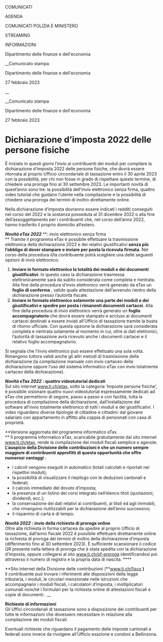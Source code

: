 COMUNICATI

AGENDA

COMUNICATI POLIZIA E MINISTERO

STREAMING

INFORMAZIONI

Dipartimento delle finanze e dell'economia  

__Comunicato stampa

Dipartimento delle finanze e dell'economia  

27 febbraio 2023

__

__Comunicato stampa

Dipartimento delle finanze e dell'economia  

27 febbraio 2023

# Dichiarazione d’imposta 2022 delle persone fisiche

È iniziato in questi giorni l’invio ai contribuenti dei moduli per compilare
la dichiarazione d’imposta 2022 delle persone fisiche, che dovrà essere
ritornata al proprio Ufficio circondariale di tassazione entro il 30 aprile
2023 con la possibilità, per chi non fosse in grado di rispettare questo
termine, di chiedere una proroga fino al 30 settembre 2023. Le importanti
novità di quest’anno sono tre: la possibilità dell’invio elettronico senza
firma, quattro video tutorial che guidano l’utente nella compilazione e la
possibilità di chiedere una proroga dei termini di inoltro direttamente
online.

  

Nella dichiarazione d’imposta dovranno essere indicati i redditi conseguiti
nel corso del 2022 e la sostanza posseduta al 31 dicembre 2022 o alla fine
dell’assoggettamento per i contribuenti che, nel corso dell’anno 2022, hanno
trasferito il proprio domicilio all’estero.

**_Novità eTax 2022_** **: invio elettronico senza firma  
** Tramite il programma eTax è possibile effettuare la trasmissione
elettronica della dichiarazione 2022 e dei relativi giustificativi **senza più
l’obbligo di dover stampare e inviare per posta la ricevuta firmata**. Nel
corso della procedura il/la contribuente potrà scegliere una delle seguenti
opzioni di invio elettronico:

  1. **Inviare in formato elettronico la totalità dei moduli e dei documenti giustificativi**. In questo caso la dichiarazione trasmessa elettronicamente sarà da subito considerata come completa e rientrata. Alla fine della procedura d’invio elettronico verrà generato da eTax un **foglio di conferma** , valido quale attestazione dell’avvenuto rientro della dichiarazione presso l’autorità fiscale.
  2. **Inviare in formato elettronico solamente una parte dei moduli e dei giustificativi e spedire per posta i rimanenti documenti cartacei**. Alla fine della procedura di invio elettronico verrà generato un **foglio accompagnatorio** che dovrà essere stampato e accluso ai documenti cartacei destinati a essere inviati all’Ufficio di tassazione tramite la busta di ritorno ufficiale. Con questa opzione la dichiarazione sarà considerata completa e rientrata solamente al momento in cui, oltre ai dati elettronici, l’autorità di tassazione avrà ricevuto anche i documenti cartacei e il relativo foglio accompagnatorio. 

Si segnala che l’invio elettronico può essere effettuato una sola volta.
Rimangono tuttora validi anche gli altri metodi di trasmissione della
dichiarazione (la compilazione manuale con invio cartaceo della dichiarazione
oppure l’uso del sistema informatico eTax con invio totalmente cartaceo della
dichiarazione).

**_Novità eTax 2022_** **: quattro videotutorial dedicati**  
Sul sito internet www.ti.ch/etax, sotto la categoria ‘Imposte persone
fisiche’, è possibile visionare quattro nuovi videotutorial espressamente
dedicati ad eTax che permettono di seguire, passo a passo e con facilità,
tutta la procedura di compilazione della dichiarazione, dall’installazione del
software all’invio totalmente elettronico di tutti i moduli e dei
giustificativi. I video riguardano diverse tipologie di cittadine e cittadini:
dal giovane salariato con appartamento in affitto alla coppia di pensionati
con casa di proprietà.

**Versione aggiornata del programma informatico eTax  
** Il programma informatico eTax, scaricabile gratuitamente dal sito internet
www.ti.ch/etax, rende la compilazione dei moduli fiscali semplice e agevole.
**L’auspicio della Divisione delle contribuzioni è che un numero sempre
maggiore di contribuenti approfitti di questa opportunità che offre numerosi
vantaggi** :

  * i calcoli vengono eseguiti in automatico (totali calcolati e riportati nei rispettivi moduli);
  * la possibilità di visualizzare il riepilogo con le deduzioni cantonali e federali;
  * il calcolo immediato del dovuto d’imposta;
  * la presenza di un listino dei corsi integrato nell’elenco titoli (quotazioni, dividendi, ecc.);
  * la conservazione dei dati relativi ai contribuenti, ai titoli ed agli immobili, che rimangono riutilizzabili per la dichiarazione dell’anno successivo;
  * il risparmio di carta e di tempo. 

**_Novità 2022_** **: invio della richiesta di proroga online**  
Oltre alla richiesta in forma cartacea da spedire al proprio Ufficio di
tassazione, dall’anno fiscale 2022 è possibile effettuare direttamente online
la richiesta di proroga dei termini di inoltro della dichiarazione d’imposta
(differimento fino al 30 settembre 2023). È sufficiente scansionare il codice
QR presente nella lettera di proroga che è stata spedita con la dichiarazione
d’imposta, oppure collegarsi al sito www.ti.ch/pf-proroga identificandosi poi
attraverso il numero di registro e la propria data di nascita. ****

**Sito internet della Divisione delle contribuzioni (**www.ti.ch/fisco **)**  
Il contribuente può trovare i riferimenti alle disposizioni della legge
tributaria, i moduli, le circolari menzionate nelle istruzioni che
accompagnano i moduli fiscali, i calcolatori d’imposta, i moltiplicatori
comunali nonché i formulari per la richiesta online di attestazioni fiscali e
copie di documenti _._ __

**Richieste di informazioni**  
Gli Uffici circondariali di tassazione sono a disposizione dei contribuenti
per tutte le informazioni che dovessero necessitare in relazione alla
compilazione dei moduli fiscali.

Eventuali richieste che riguardano il pagamento delle imposte cantonali e
federali sono invece da rivolgere all’Ufficio esazione e condoni a Bellinzona.

